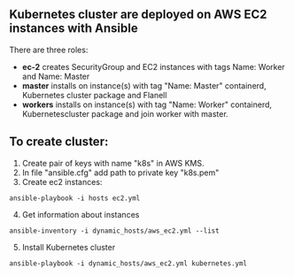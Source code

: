 Kubernetes cluster are deployed on AWS EC2 instances with Ansible
-
There are three roles:
- **ec-2** creates SecurityGroup and EC2 instances with tags Name: Worker and Name: Master
- **master** installs on instance(s) with tag "Name: Master" containerd, Kubernetes cluster package and Flanell
- **workers** installs on instance(s) with tag "Name: Worker" containerd, Kubernetescluster package and join worker with master.

To create cluster:
-
1. Create pair of keys with name "k8s" in AWS KMS.
2. In file "ansible.cfg" add path to private key "k8s.pem"
3. Create ec2 instances:
```
ansible-playbook -i hosts ec2.yml 
```
4. Get information about instances
```
ansible-inventory -i dynamic_hosts/aws_ec2.yml --list
```
5. Install Kubernetes cluster
```
ansible-playbook -i dynamic_hosts/aws_ec2.yml kubernetes.yml
```

